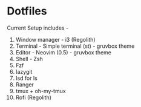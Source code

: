 # Dotfiles

Current Setup includes - 

1. Window manager - i3 (Regolith) 
2. Terminal - Simple terminal (st) - gruvbox theme
3. Editor - Neovim (0.5) - gruvbox theme
4. Shell - Zsh
5. Fzf 
6. lazygit
7. lsd for ls
8. Ranger
9. tmux + oh-my-tmux
10. Rofi (Regolith)
